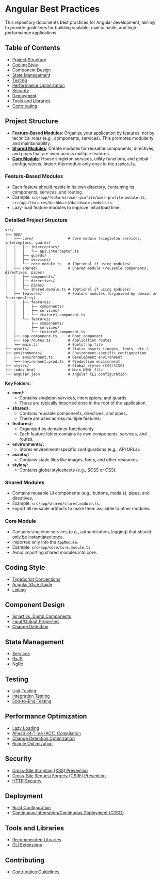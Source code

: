 # Angular Best Practices

This repository documents best practices for Angular development, aiming to provide guidelines for building scalable, maintainable, and high-performance applications.

## Table of Contents

- [Project Structure](#project-structure)
- [Coding Style](#coding-style)
- [Component Design](#component-design)
- [State Management](#state-management)
- [Testing](#testing)
- [Performance Optimization](#performance-optimization)
- [Security](#security)
- [Deployment](#deployment)
- [Tools and Libraries](#tools-and-libraries)
- [Contributing](#contributing)

## Project Structure

* **[Feature-Based Modules](#feature-based-modules)**: Organize your application by features, not by technical roles (e.g., components, services). This promotes modularity and maintainability.
* **[Shared Modules](#shared-modules)**: Create modules for reusable components, directives, and pipes that are used across multiple features.
* **[Core Module](#core-module)**: House singleton services, utility functions, and global configurations. Import this module only once in the `AppModule`.

### Feature-Based Modules

* Each feature should reside in its own directory, containing its components, services, and routing.
* Example: `src/app/features/user-profile/user-profile.module.ts`, `src/app/features/dashboard/dashboard.module.ts`.
* Lazy-load feature modules to improve initial load time.

### Detailed Project Structure
```
src/
├── app/
│   ├── core/                # Core module (singleton services, interceptors, guards)
│   │   ├── interceptors/
│   │   │   └── api.interceptor.ts
│   │   ├── guards/
│   │   ├── services/
│   │   └── core.module.ts   # (Optional if using modules)
│   ├── shared/              # Shared module (reusable components, directives, pipes)
│   │   ├── components/
│   │   ├── directives/
│   │   ├── pipes/
│   │   └── shared.module.ts # (Optional if using modules)
│   ├── features/            # Feature modules (organized by domain or functionality)
│   │   ├── feature1/
│   │   │   ├── components/
│   │   │   ├── services/
│   │   │   └── feature1.component.ts
│   │   └── feature2/
│   │       ├── components/
│   │       ├── services/
│   │       └── feature2.component.ts
│   ├── app.component.ts     # Root component
│   ├── app.routes.ts        # Application routes
│   └── main.ts              # Bootstrap file
├── assets/                  # Static assets (images, fonts, etc.)
├── environments/            # Environment-specific configuration
│   ├── environment.ts       # Development environment
│   └── environment.prod.ts  # Production environment
├── styles/                  # Global styles (CSS/SCSS)
├── index.html               # Main HTML file
└── angular.json             # Angular CLI configuration
```

**Key Folders:**

* **core/:**
    * Contains singleton services, interceptors, and guards.
    * These are typically imported once in the root of the application.
* **shared/:**
    * Contains reusable components, directives, and pipes.
    * These are used across multiple features.
* **features/:**
    * Organized by domain or functionality.
    * Each feature folder contains its own components, services, and routes.
* **environments/:**
    * Stores environment-specific configurations (e.g., API URLs).
* **assets/:**
    * Contains static files like images, fonts, and other resources.
* **styles/:**
    * Contains global stylesheets (e.g., SCSS or CSS).

### Shared Modules

* Contains reusable UI components (e.g., buttons, modals), pipes, and directives.
* Example: `src/app/shared/shared.module.ts`.
* Export all reusable artifacts to make them available to other modules.

### Core Module

* Contains singleton services (e.g., authentication, logging) that should only be instantiated once.
* Imported only into the `AppModule`.
* Example: `src/app/core/core.module.ts`.
* Avoid importing shared modules into core.

## Coding Style

* [TypeScript Conventions](#typescript-conventions)
* [Angular Style Guide](#angular-style-guide)
* [Linting](#linting)

## Component Design

* [Smart vs. Dumb Components](#smart-vs-dumb-components)
* [Input/Output Properties](#inputoutput-properties)
* [Change Detection](#change-detection)

## State Management

* [Services](#services)
* [RxJS](#rxjs)
* [NgRx](#ngrx)

## Testing

* [Unit Testing](#unit-testing)
* [Integration Testing](#integration-testing)
* [End-to-End Testing](#end-to-end-testing)

## Performance Optimization

* [Lazy Loading](#lazy-loading)
* [Ahead-of-Time (AOT) Compilation](#ahead-of-time-aot-compilation)
* [Change Detection Optimization](#change-detection-optimization)
* [Bundle Optimization](#bundle-optimization)

## Security

* [Cross-Site Scripting (XSS) Prevention](#cross-site-scripting-xss-prevention)
* [Cross-Site Request Forgery (CSRF) Prevention](#cross-site-request-forgery-csrf-prevention)
* [HTTP Security](#http-security)

## Deployment

* [Build Configuration](#build-configuration)
* [Continuous Integration/Continuous Deployment (CI/CD)](#continuous-integrationcontinuous-deployment-cicd)

## Tools and Libraries

* [Recommended Libraries](#recommended-libraries)
* [CLI Extensions](#cli-extensions)

## Contributing

* [Contribution Guidelines](#contribution-guidelines)